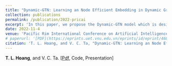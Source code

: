 ```yaml
---
title: "Dynamic-GTN: Learning an Node Efficient Embedding in Dynamic Graph with Transformer"
collection: publications
permalink: /publication/2022-pricai
excerpt: 'In this paper, we propose the Dynamic-GTN model which is designed to learn the node embedding in a continous-time dynamic graph. The Dynamic-GTN extends the attention mechanism in a standard GTN to include temporal information of recent node interactions. Based on temporal patterns interaction between nodes, the Dynamic-GTN employs an node sampling step to reduce the number of attention operations in the dynamic graph. We evaluate our model on three benchmark datasets for learning node embedding in dynamic graphs.'
date: 2022-11-4
venue: 'Pacific Rim International Conference on Artificial Intelligence (PRICAI)'
# paperurl: '[PDF](https://eprints.uet.vnu.edu.vn/eprints/id/eprint/4688/2/Improving_Graph_Convolutional_Networks_with_Transformer_Layer_in_social-based_items_recommendation_IEEE_Express.pdf)'
citation: 'T. L. Hoang, and V. C. Ta, "Dynamic-GTN: Learning an Node Efficient Embedding in Dynamic Graph with Transformer", PRICAI 2022.'
---
```


**T. L. Hoang**, and V. C. Ta. [[Pdf](https://eprints.uet.vnu.edu.vn/eprints/id/eprint/4776/1/PRICAI_2022_paper_119%20%281%29.pdf), Code, Presentation]
